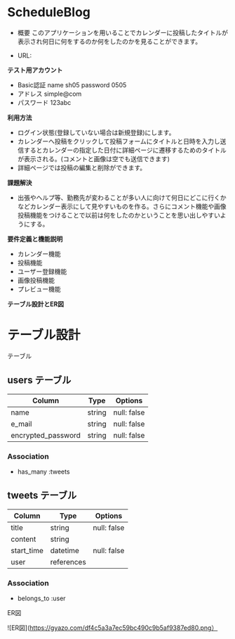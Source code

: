  # ScheduleBlog

- 概要  このアプリケーションを用いることでカレンダーに投稿したタイトルが表示され何日に何をするのか何をしたのかを見ることができます。

- URL:

 **テスト用アカウント**
- Basic認証  name sh05  password 0505
- アドレス  simple@com
- パスワード  123abc

 **利用方法**
- ログイン状態(登録していない場合は新規登録)にします。
- カレンダーへ投稿をクリックして投稿フォームにタイトルと日時を入力し送信するとカレンダーの指定した日付に詳細ページに遷移するためのタイトルが表示される。(コメントと画像は空でも送信できます)
- 詳細ページでは投稿の編集と削除ができます。

 **課題解決**
- 出張やヘルプ等、勤務先が変わることが多い人に向けて何日にどこに行くかなどカレンダー表示にして見やすいものを作る。さらにコメント機能や画像投稿機能をつけることで以前は何をしたのかということを思い出しやすいようにする。

 **要件定義と機能説明**
- カレンダー機能
- 投稿機能
- ユーザー登録機能
- 画像投稿機能
- プレビュー機能



 **テーブル設計とER図**



# テーブル設計

 テーブル

## users テーブル

| Column             | Type   | Options     |
| ------------------ | ------ | ----------- |
| name               | string | null: false |
| e_mail             | string | null: false |
| encrypted_password | string | null: false |

### Association

- has_many :tweets

## tweets テーブル

| Column             | Type       | Options     |
| ------------------ | ---------- | ----------- |
| title              | string     | null: false |
| content            | string     |             |
| start_time         | datetime   | null: false |
| user               | references |             |

### Association

- belongs_to :user

 ER図
 
 ![ER図](https://gyazo.com/df4c5a3a7ec59bc490c9b5af9387ed80.png）